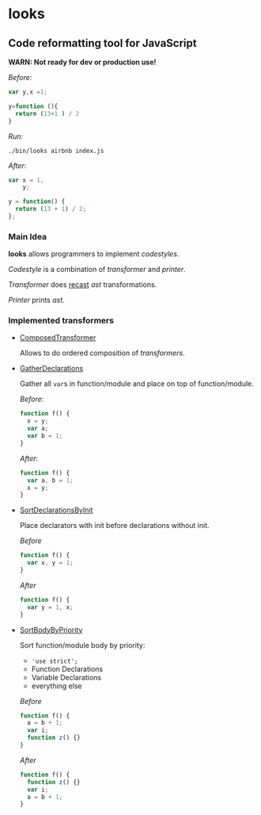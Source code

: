 # looks

## Code reformatting tool for JavaScript

**WARN: Not ready for dev or production use!**

*Before:*

```js
var y,x =1;

y=function (){
  return (13+1 ) / 2
}
```


*Run:*

```
./bin/looks airbnb index.js
```


*After:*

```js
var x = 1,
    y;

y = function() {
  return (13 + 1) / 2;
};
```


### Main Idea

**looks** allows programmers to implement *codestyles*.

*Codestyle* is a combination of *transformer* and *printer*.

*Transformer* does [recast](https://github.com/benjamn/recast) *ast*
transformations.

*Printer* prints *ast*.

### Implemented transformers

- [ComposedTransformer](./lib/transformers/ComposedTransformer.js)

    Allows to do ordered composition of *transformers*.

- [GatherDeclarations](./lib/transformers/GatherDeclarations.js)

    Gather all `var`s in function/module and place on top of
    function/module.


    *Before*:

    ```js
    function f() {
      x = y;
      var a;
      var b = 1;
    }
    ```

    *After*:

    ```js
    function f() {
      var a, b = 1;
      x = y;
    }
    ```

- [SortDeclarationsByInit](./lib/transformers/SortDeclarationsByInit.js)


    Place declarators with init before declarations without init.

    *Before*

    ```js
    function f() {
      var x, y = 1;
    }
    ```

    *After*

    ```js
    function f() {
      var y = 1, x;
    }
    ```

- [SortBodyByPriority](./lib/transformers/SortBodyByPriority.js)

    Sort function/module body by priority:

    - `'use strict';`
    - Function Declarations
    - Variable Declarations
    - everything else


    *Before*

    ```js
    function f() {
      a = b + 1;
      var i;
      function z() {}
    }
    ```

    *After*

    ```js
    function f() {
      function z() {}
      var i;
      a = b + 1;
    }
    ```
